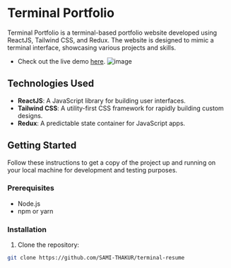 # Terminal Portfolio

Terminal Portfolio is a terminal-based portfolio website developed using ReactJS, Tailwind CSS, and Redux. The website is designed to mimic a terminal interface, showcasing various projects and skills.
- Check out the live demo [here](https://pixel-resume.vercel.app/).
![image](https://github.com/SAMI-THAKUR/terminal-resume/assets/118300788/90c9ae83-7b99-49d2-bb76-2effce9cf4ce)

## Technologies Used

- **ReactJS**: A JavaScript library for building user interfaces.
- **Tailwind CSS**: A utility-first CSS framework for rapidly building custom designs.
- **Redux**: A predictable state container for JavaScript apps.

## Getting Started

Follow these instructions to get a copy of the project up and running on your local machine for development and testing purposes.

### Prerequisites

- Node.js
- npm or yarn

### Installation

1. Clone the repository:

```bash
git clone https://github.com/SAMI-THAKUR/terminal-resume
```

